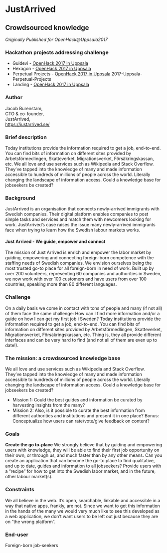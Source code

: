 # JustArrived

## Crowdsourced knowledge

*Originally Published for OpenHack@Uppsala2017*

### Hackathon projects addressing challenge
* Guidevi - [OpenHack 2017 in Uppsala](../Hackathons/2017_Uppsala/2017_Uppsala_Summary.md)
* Hexagon - [OpenHack 2017 in Uppsala](../Hackathons/2017_Uppsala/2017_Uppsala_Summary.md)
* Perpetual Projects - [OpenHack 2017 in Uppsala](../2017-Uppsala-Perpetual-Projects.git)
2017-Uppsala-Perpetual-Projects
* Landing - [OpenHack 2017 in Uppsala](../Hackathons/2017_Uppsala/2017_Uppsala_Summary.md)

### Author
Jacob Burenstam,<br>
CTO & co-founder,<br>
JustArrived,<br>
https://justarrived.se/

### Brief description
Today institutions provide the information required to get a job, end-to-end. You can find bits of information on different sites provided by Arbetsförmedlingen, Skatteverket, Migrationsverket, Försäkringskassan, etc. We all love and use services such as Wikipedia and Stack Overflow. They’ve tapped into the knowledge of many and made information accessible to hundreds of millions of people across the world. Literally changing the landscape of information access. Could a knowledge base for jobseekers be created?

### Background
JustArrived is an organisation that connects newly-arrived immigrants with Swedish companies. Their digital platform enables companies to post simple tasks and services and match them with newcomers looking for work. JustArrived’s case raises the issue many newly-arrived immigrants face when trying to learn how the Swedish labour markets works. 

#### Just Arrived - We guide, empower and connect
The mission of Just Arrived is enrich and empower the labor market by guiding, empowering and connecting foreign-born competence with the staffing needs of Swedish companies. We envision ourselves being the most trusted go-to place for all foreign-born in need of work. Built up by over 200 volunteers, representing 60 companies and authorities in Sweden, we now work with over 100 customers and have users from over 100 countries, speaking more than 80 different languages.

### Challenge
On a daily basis we come in contact with tons of people and many (if not all) of them face the same challenge: How can I find more information and/or a guide on how I can get my first job i Sweden?
Today institutions provide the information required to get a job, end-to-end. You can find bits of information on different sites provided by Arbetsförmedlingen, Skatteverket, Migrationsverket, Försäkringskassan, etc. Thing is, they all provide different interfaces and can be very hard to find (and not all of them are even up to date!).


### The mission: a crowdsourced knowledge base
We all love and use services such as Wikipedia and Stack Overflow. They’ve tapped into the knowledge of many and made information accessible to hundreds of millions of people across the world. Literally changing the landscape of information access. Could a knowledge base for jobseekers be created?

* Mission 1: Could the best guides and information be curated by harvesting insights from the many? 
* Mission 2: Also, is it possible to curate the best information from different authorities and institutions and present it in one place?
Bonus: Conceptualize how users can rate/vote/give feedback on content?

### Goals
**Create the go to-place**
We strongly believe that by guiding and empowering users with knowledge, they will be able to find their first job opportunity on their own, or through us, and much faster than by any other means. Can you create an application that can become the go-to place to find qualitative, and up to date, guides and information to all jobseekers? Provide users with a “recipe” for how to get into the Swedish labor market, and in the future, other labour market(s).

### Constraints
We all believe in the web. It’s open, searchable, linkable and accessible in a way that native apps, frankly, are not. Since we want to get this information in the hands of the many we would very much like to see this developed as a web application, we don’t want users to be left out just because they are on “the wrong platform”.

### End-user
Foreign-born job-seekers
